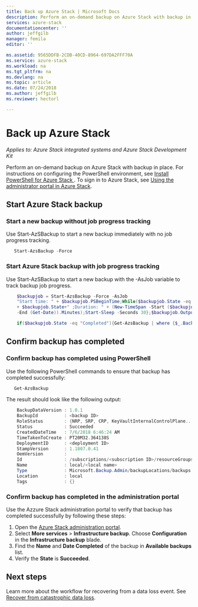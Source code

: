 ```yaml
---
title: Back up Azure Stack | Microsoft Docs
description: Perform an on-demand backup on Azure Stack with backup in place.
services: azure-stack
documentationcenter: ''
author: jeffgilb
manager: femila
editor: ''

ms.assetid: 9565DDFB-2CDB-40CD-8964-697DA2FFF70A
ms.service: azure-stack
ms.workload: na
ms.tgt_pltfrm: na
ms.devlang: na
ms.topic: article
ms.date: 07/24/2018
ms.author: jeffgilb
ms.reviewer: hectorl

---
```

# Back up Azure Stack

*Applies to: Azure Stack integrated systems and Azure Stack Development Kit*

Perform an on-demand backup on Azure Stack with backup in place. For instructions on configuring the PowerShell environment, see [Install PowerShell for Azure Stack ](azure-stack-powershell-install.md). To sign in to Azure Stack, see [Using the administrator portal in Azure Stack](azure-stack-manage-portals.md).

## Start Azure Stack backup

### Start a new backup without job progress tracking
Use Start-AzSBackup to start a new backup immediately with no job progress tracking.

```powershell
   Start-AzsBackup -Force
```

### Start Azure Stack backup with job progress tracking
Use Start-AzSBackup to start a new backup with the -AsJob variable to track backup job progress.

```powershell
    $backupjob = Start-AzsBackup -Force -AsJob 
    "Start time: " + $backupjob.PSBeginTime;While($backupjob.State -eq "Running"){("Job is currently: " `
    + $backupjob.State+" ;Duration: " + (New-TimeSpan -Start ($backupjob.PSBeginTime) `
    -End (Get-Date)).Minutes);Start-Sleep -Seconds 30};$backupjob.Output

    if($backupjob.State -eq "Completed"){Get-AzsBackup | where {$_.BackupId -eq $backupjob.Output.BackupId}}
```

## Confirm backup has completed

### Confirm backup has completed using PowerShell
Use the following PowerShell commands to ensure that backup has completed successfully:

```powershell
   Get-AzsBackup
```

The result should look like the following output:

```powershell
    BackupDataVersion : 1.0.1
    BackupId          : <backup ID>
    RoleStatus        : {NRP, SRP, CRP, KeyVaultInternalControlPlane...}
    Status            : Succeeded
    CreatedDateTime   : 7/6/2018 6:46:24 AM
    TimeTakenToCreate : PT20M32.364138S
    DeploymentID      : <deployment ID>
    StampVersion      : 1.1807.0.41
    OemVersion        : 
    Id                : /subscriptions/<subscription ID>/resourceGroups/System.local/providers/Microsoft.Backup.Admin/backupLocations/local/backups/<backup ID>
    Name              : local/<local name>
    Type              : Microsoft.Backup.Admin/backupLocations/backups
    Location          : local
    Tags              : {}
```

### Confirm backup has completed in the administration portal
Use the Azzure Stack administration portal to verify that backup has completed successfully by following these steps:

1. Open the [Azure Stack administration portal](azure-stack-manage-portals.md).
2. Select **More services** > **Infrastructure backup**. Choose **Configuration** in the **Infrastructure backup** blade.
3. Find the **Name** and **Date Completed** of the backup in **Available backups** list.
4. Verify the **State** is **Succeeded**.

## Next steps

Learn more about the workflow for recovering from a data loss event. See [Recover from catastrophic data loss](azure-stack-backup-recover-data.md).
